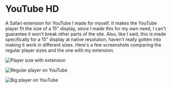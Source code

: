 YouTube HD
==========

A Safari extension for YouTube I made for myself.
It makes the YouTube player fit the size of a 15" display, since I made this for my own need, I can't guarantee it won't break other parts of the site. Also, like I said, this is made specifically for a 15" display at native resolution, haven't really gotten into making it work in different sizes.
Here's a few screenshots comparing the regular player sizes and the one with my extension.

![Player size with extension](http://cl.ly/U7V5/image.png)

![Regular player on YouTube](http://cl.ly/U6p1/image.png)

![Big player on YouTube](http://cl.ly/U76P/image.png)
